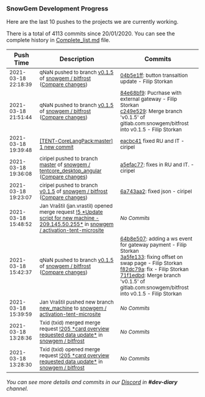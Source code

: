 
### SnowGem Development Progress

Here are the last 10 pushes to the projects we are currently working.

There is a total of 4113 commits since 20/01/2020. You can see the complete history in
 [Complete_list.md](Complete_list.md) file.

| Push Time | Description | Commits |
| --- | --- | --- |
| <sub>2021-03-18 22:18:39</sub> | <sub>qNaN pushed to branch [v0\.1\.5](https://gitlab.com/snowgem/bitfrost/commits/v0.1.5) of [snowgem / bitfrost](https://gitlab.com/snowgem/bitfrost) ([Compare changes](https://gitlab.com/snowgem/bitfrost/compare/c249e529018bdb97ad621a07d773293daf08a5a3...04b5e1ff42d31f341cb79df243556dec922c6905))</sub> | <sub>[04b5e1ff](https://gitlab.com/snowgem/bitfrost/-/commit/04b5e1ff42d31f341cb79df243556dec922c6905): button transaltion update - Filip Storkan</sub> |
| <sub>2021-03-18 21:51:44</sub> | <sub>qNaN pushed to branch [v0\.1\.5](https://gitlab.com/snowgem/bitfrost/commits/v0.1.5) of [snowgem / bitfrost](https://gitlab.com/snowgem/bitfrost) ([Compare changes](https://gitlab.com/snowgem/bitfrost/compare/6a743aa2abed0178f319797c99bf1ff4bc38e05c...c249e529018bdb97ad621a07d773293daf08a5a3))</sub> | <sub>[84e68bf9](https://gitlab.com/snowgem/bitfrost/-/commit/84e68bf9dbb52ff064d4499161ee15689734dfe7): Pucrhase with external gateway - Filip Storkan<br>[c249e529](https://gitlab.com/snowgem/bitfrost/-/commit/c249e529018bdb97ad621a07d773293daf08a5a3): Merge branch 'v0.1.5' of gitlab.com:snowgem/bitfrost into v0.1.5 - Filip Storkan</sub> |
| <sub>2021-03-18 19:39:48</sub> | <sub>[[TENT-CoreLangPack:master] 1 new commit](https://github.com/TENTOfficial/TENT-CoreLangPack/commit/eacbc41cf7d7c6430e272b91958c26ffdb7bf824)</sub> | <sub>[eacbc41](https://github.com/TENTOfficial/TENT-CoreLangPack/commit/eacbc41cf7d7c6430e272b91958c26ffdb7bf824) fixed RU and IT - ciripel</sub> |
| <sub>2021-03-18 19:36:08</sub> | <sub>ciripel pushed to branch [master](https://gitlab.com/snowgem/tentcore_desktop_angular/commits/master) of [snowgem / tentcore\_desktop\_angular](https://gitlab.com/snowgem/tentcore_desktop_angular) ([Compare changes](https://gitlab.com/snowgem/tentcore_desktop_angular/compare/bd59169927b696377c1fcbf47f08d90f4206a50d...a5efac77f7c22021018037ae128fa68419571ff0))</sub> | <sub>[a5efac77](https://gitlab.com/snowgem/tentcore_desktop_angular/-/commit/a5efac77f7c22021018037ae128fa68419571ff0): fixes in RU and IT. - ciripel</sub> |
| <sub>2021-03-18 19:23:07</sub> | <sub>ciripel pushed to branch [v0\.1\.5](https://gitlab.com/snowgem/bitfrost/commits/v0.1.5) of [snowgem / bitfrost](https://gitlab.com/snowgem/bitfrost) ([Compare changes](https://gitlab.com/snowgem/bitfrost/compare/71f1edbd8c0bd0750998f12d272747b6ff8ade12...6a743aa2abed0178f319797c99bf1ff4bc38e05c))</sub> | <sub>[6a743aa2](https://gitlab.com/snowgem/bitfrost/-/commit/6a743aa2abed0178f319797c99bf1ff4bc38e05c): fixed json - ciripel</sub> |
| <sub>2021-03-18 15:48:52</sub> | <sub>Jan Vraštil (jan.vrastil) opened merge request [\!5 \*Update script for new machine \- 209\.145\.50\.255\*](https://gitlab.com/snowgem/activation-tent-microsite/-/merge_requests/5) in [snowgem / activation\-tent\-microsite](https://gitlab.com/snowgem/activation-tent-microsite)</sub> | <sub>_No Commits_</sub> |
| <sub>2021-03-18 15:42:37</sub> | <sub>qNaN pushed to branch [v0\.1\.5](https://gitlab.com/snowgem/bitfrost/commits/v0.1.5) of [snowgem / bitfrost](https://gitlab.com/snowgem/bitfrost) ([Compare changes](https://gitlab.com/snowgem/bitfrost/compare/1005969df23504141312893f416f99783a7cd24d...71f1edbd8c0bd0750998f12d272747b6ff8ade12))</sub> | <sub>[64b8e507](https://gitlab.com/snowgem/bitfrost/-/commit/64b8e507963ea5fa33bd50d8154757a79502668b): adding a ws event for gateway payment - Filip Storkan<br>[3a5fe133](https://gitlab.com/snowgem/bitfrost/-/commit/3a5fe1336a280aaa8a2286767856359d891d1046): fixing offset on swap page - Filip Storkan<br>[f82dc79a](https://gitlab.com/snowgem/bitfrost/-/commit/f82dc79aa666b27792d87d240d52735121b839c6): fix - Filip Storkan<br>[71f1edbd](https://gitlab.com/snowgem/bitfrost/-/commit/71f1edbd8c0bd0750998f12d272747b6ff8ade12): Merge branch 'v0.1.5' of gitlab.com:snowgem/bitfrost into v0.1.5 - Filip Storkan</sub> |
| <sub>2021-03-18 15:39:59</sub> | <sub>Jan Vraštil pushed new branch [new\_machine](https://gitlab.com/snowgem/activation-tent-microsite/commits/new_machine) to [snowgem / activation\-tent\-microsite](https://gitlab.com/snowgem/activation-tent-microsite)</sub> | <sub>_No Commits_</sub> |
| <sub>2021-03-18 13:28:36</sub> | <sub>Txid (txid) merged merge request [\!205 \*card overview requested data update\*](https://gitlab.com/snowgem/bitfrost/-/merge_requests/205) in [snowgem / bitfrost](https://gitlab.com/snowgem/bitfrost)</sub> | <sub>_No Commits_</sub> |
| <sub>2021-03-18 13:28:30</sub> | <sub>Txid (txid) opened merge request [\!205 \*card overview requested data update\*](https://gitlab.com/snowgem/bitfrost/-/merge_requests/205) in [snowgem / bitfrost](https://gitlab.com/snowgem/bitfrost)</sub> | <sub>_No Commits_</sub> |

_You can see more details and commits in our [Discord](https://discord.gg/zumGnbg) in **#dev-diary** channel._
